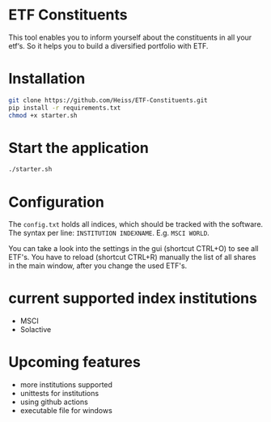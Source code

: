 # ETF Constituents

This tool enables you to inform yourself about the constituents in all your etf‘s. So it helps you to build a diversified portfolio with ETF.

# Installation

```bash
git clone https://github.com/Heiss/ETF-Constituents.git
pip install -r requirements.txt
chmod +x starter.sh
```

# Start the application

```bash
./starter.sh
```

# Configuration

The `config.txt` holds all indices, which should be tracked with the software. The syntax per line: `INSTITUTION INDEXNAME`. E.g. `MSCI WORLD`.

You can take a look into the settings in the gui (shortcut CTRL+O) to see all ETF's. You have to reload (shortcut CTRL+R) manually the list of all shares in the main window, after you change the used ETF's.

# current supported index institutions

- MSCI
- Solactive

# Upcoming features

- more institutions supported
- unittests for institutions
- using github actions
- executable file for windows
